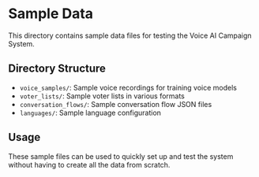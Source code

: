 # Sample Data

This directory contains sample data files for testing the Voice AI Campaign System.

## Directory Structure

- `voice_samples/`: Sample voice recordings for training voice models
- `voter_lists/`: Sample voter lists in various formats
- `conversation_flows/`: Sample conversation flow JSON files
- `languages/`: Sample language configuration

## Usage

These sample files can be used to quickly set up and test the system without having to create all the data from scratch.
